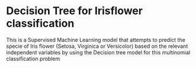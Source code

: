 # Decision Tree for Irisflower classification
 This is a Supervised Machine Learning model that attempts to predict the specie of Iris flower (Setosa, Virginica or Versicolor) based on the relevant independent variables by using the Decision tree model for this multinomial classification problem
